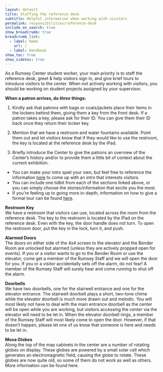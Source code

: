 ```yaml
---
layout: default
title: Staffing the reference desk
subtitle: Helpful information when working with visitors
permalink: responsibilities/reference-desk
include_on_search: true
show_breadcrumb: true
breadcrumb_list:
  - label: Home
    url: /
  - label: Handbook
show_toc: true
show_sidetoc: true
---
```


As a Rumsey Center student worker, your main priority is to staff the reference desk, greet & help visitors sign in, and give brief tours to introduce visitors to the center. When not actively working with visitors, you should be working on student projects assigned by your supervisor.


**When a patron arrives, do *three* things:** 

1. Kindly ask that patrons with bags or coats/jackets place their items in the lockers behind them, giving them a key from the front desk.
If a patron takes a key, please ask for their ID. You can give them their ID back once they return their locker key.

2. Mention that we have a restroom and water fountains available. Point them out and let visitors know that if they would like to use the restroom, the key is located at the reference desk by the iPad.

3. Briefly introduce the Center to give the patrons an overview of the Center’s history and/or to provide them a little bit of context about the current exhibition.
- You can make your intro spiel your own, but feel free to reference the information [here](/student-docs/drmc/history) to come up with an intro that interests visitors.
- You can include one tidbit from each of the sections linked above, or you can simply choose the stories/information that excite you the most. 
- If you're feeling up to going more in-depth, information on how to give a formal tour can be found [here](/student-docs/responsibilities/tours).

**Restroom Key**\
We have a restroom that visitors can use, located across the room from the reference desk. The key to the restroom is located by the iPad on the reference desk. Even with the key, the door handle does not turn. To open the restroom door, put the key in the lock, turn it, and push.

**Alarmed Doors**\
The doors on either side of the 4x4 screen to the elevator and the Bender Room are unlocked but alarmed (unless they are actively propped open for events). If you or a visitor wants to go to the Bender Room or use the elevator, come get a member of the Rumsey Staff and we will open the door for you. If you or a visitor accidentally sets off the alarm, do not fear! A member of the Rumsey Staff will surely hear and come running to shut off the alarm.

**Doorbells**\
We have two doorbells, one for the stairwell entrance and one for the elevator entrance. The stairwell doorbell plays a short, two-tone chime while the elevator doorbell is much more drawn out and melodic. You will most likely not have to deal with the main entrance doorbell as the center will be open while you are working, but visitors accessing the center via the elevator will need to be let in. When the elevator doorbell rings, a member of the Rumsey Staff will most likely come to open the door. However, if that doesn’t happen, please let one of us know that someone is here and needs to be let in.

**Mova Globes**\
Along the top of the map cabinets in the center are a number of rotating globes on display. These globes are powered by a small solar cell which generates an electromagnetic field, causing the globe to rotate. These globes are now quite old, so some of them do not work as well as others. More information can be found here.